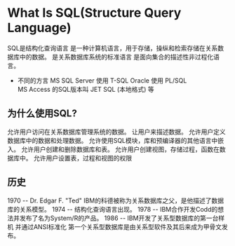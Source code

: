 # What Is SQL(Structure Query Language)  

SQL是结构化查询语言
是一种计算机语言，用于存储，操纵和检索存储在关系数据库中的数据。
是关系数据库系统的标准语言
是面向集合的描述性非过程化语言。

* 不同的方言
MS SQL Server 使用 T-SQL
Oracle 使用 PL/SQL  
MS Access 的SQL版本叫 JET SQL (本地格式) 等  

## 为什么使用SQL?

允许用户访问在关系数据库管理系统的数据。
让用户来描述数据。
允许用户定义数据库中的数据和处理数据。
允许使用SQL模块，库和预编译器的其他语言中嵌入。
允许用户创建和删除数据库和表。
允许用户创建视图，存储过程，函数在数据库中。
允许用户设置表，过程和视图的权限

## 历史
1970 -- Dr. Edgar F. "Ted"  IBM的科德被称为关系数据库之父，是他描述了数据库的关系模型。
1974 -- 结构化查询语言出现。
1978 -- IBM合作开发Codd的想法并发布了名为System/R的产品。
1986 -- IBM开发了关系型数据库的第一台样机
并通过ANSI标准化
第一个关系型数据库是由关系型软件及其后来成为甲骨文发布。

